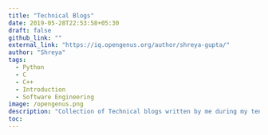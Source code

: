 ```yaml
---
title: "Technical Blogs"
date: 2019-05-28T22:53:58+05:30
draft: false
github_link: ""
external_link: "https://iq.opengenus.org/author/shreya-gupta/"
author: "Shreya"
tags:
  - Python
  - C
  - C++
  - Introduction
  - Software Engineering
image: /opengenus.png
description: "Collection of Technical blogs written by me during my tenure at OpenGenus Commnuity as a volutneer."
toc: 
---
```

